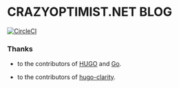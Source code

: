 # CRAZYOPTIMIST.NET BLOG

[![CircleCI](https://dl.circleci.com/status-badge/img/gh/crazyoptimist/crazyoptimist-github-io/tree/master.svg?style=svg)](https://dl.circleci.com/status-badge/redirect/gh/crazyoptimist/crazyoptimist-github-io/tree/master)

### Thanks

* to the contributors of [HUGO](https://gohugo.io/) and [Go](https://golang.org/).

* to the contributors of [hugo-clarity](https://github.com/chipzoller/hugo-clarity).

